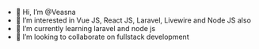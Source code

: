 - 👋 Hi, I’m @Veasna
- 👀 I’m interested in Vue JS, React JS, Laravel, Livewire and Node JS also
- 🌱 I’m currently learning laravel and node js
- 💞️ I’m looking to collaborate on fullstack development

<!---
Veasna3d/Veasna3d is a ✨ special ✨ repository because its `README.md` (this file) appears on your GitHub profile.
You can click the Preview link to take a look at your changes.
--->
